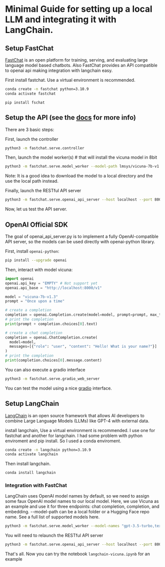 # Minimal Guide for setting up a local LLM and integrating it with LangChain.

## Setup FastChat

[FastChat](https://github.com/lm-sys/FastChat) is an open platform for training, serving, and evaluating large language model based chatbots.
Also FastChat provides an API compatible to openai api making integration with langchain easy.

First install fastchat. Use a virtual environment is recommended.

```bash
conda create -n fastchat python=3.10.9
conda activate fastchat
```

```
pip install fschat
```

## Setup the API (see the [docs](https://github.com/lm-sys/FastChat/blob/main/docs/openai_api.md) for more info)

There are 3 basic steps:

First, launch the controller
```bash
python3 -m fastchat.serve.controller
```

Then, launch the model worker(s) # that will install the vicuna model in 8bit
```bash
python3 -m fastchat.serve.model_worker --model-path lmsys/vicuna-7b-v1.3 --load-8bits --use-cpu-offload
``` 

Note: It is a good idea to download the model to a local directory and the use the local path instead.


Finally, launch the RESTful API server
```bash
python3 -m fastchat.serve.openai_api_server --host localhost --port 8000
```
Now, let us test the API server.

## OpenAI Official SDK
The goal of openai_api_server.py is to implement a fully OpenAI-compatible API server, so the models can be used directly with openai-python library.

First, install `openai-python`:
```bash
pip install --upgrade openai
```
Then, interact with model vicuna:

```python
import openai
openai.api_key = "EMPTY" # Not support yet
openai.api_base = "http://localhost:8000/v1"

model = "vicuna-7b-v1.3"
prompt = "Once upon a time"

# create a completion
completion = openai.Completion.create(model=model, prompt=prompt, max_tokens=64)
# print the completion
print(prompt + completion.choices[0].text)

# create a chat completion
completion = openai.ChatCompletion.create(
  model=model,
  messages=[{"role": "user", "content": "Hello! What is your name?"}]
)
# print the completion
print(completion.choices[0].message.content)
```

You can also execute a gradio interface
```bash
python3 -m fastchat.serve.gradio_web_server
```

You can test the model using a nice [gradio](https://gradio.app/) interface.

## Setup LangChain

[LangChain](https://github.com/hwchase17/langchain) is an open source framework that allows AI developers to combine Large Language Models (LLMs) like GPT-4 with external data. 

install langchain,  Use a virtual environment is recommended. I use one for fastchat and another for langchain. I had some problem with python enviroment and pip install. So I used a conda enviroment.

```bash
conda create -n langchain python=3.10.9
conda activate langchain
```

Then install langchain.

```bash
conda install langchain
```

### Integration with FastChat

LangChain uses OpenAI model names by default, so we need to assign some faux OpenAI model names to our local model. Here, we use Vicuna as an example and use it for three endpoints: chat completion, completion, and embedding. --model-path can be a local folder or a Hugging Face repo name. See a full list of supported models here.

```bash
python3 -m fastchat.serve.model_worker --model-names "gpt-3.5-turbo,text-davinci-003,text-embedding-ada-002" --model-path lmsys/vicuna-7b-v1.3
```
You will need to  relaunch the RESTful API server

```bash
python3 -m fastchat.serve.openai_api_server --host localhost --port 8000
```
That's all. Now you can try the notebook `langchain-vicuna.ipynb` for an example 





